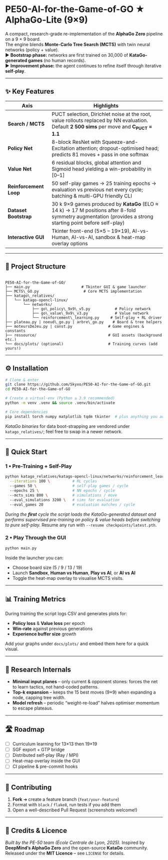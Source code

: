 # PE50-AI-for-the-Game-of-GO ★ AlphaGo-Lite (9×9)

A compact, research-grade re-implementation of the **AlphaGo Zero** pipeline on a 9 × 9 board.  
The engine blends **Monte-Carlo Tree Search (MCTS)** with twin neural networks (policy + value).  
► **Bootstrap phase:** networks are first trained on 30,000 of **KataGo-generated games** (no human records).  
► **Improvement phase:** the agent continues to refine itself through iterative **self-play**. 

---

## ✨ Key Features

| Axis | Highlights |
|------|------------|
| **Search / MCTS** | PUCT selection, Dirichlet noise at the root, value rollouts replaced by NN evaluation. Default **2 500 sims** per move and **C<sub>PUCT</sub> = 1.1**  |
| **Policy Net** | 8-block ResNet with Squeeze-and-Excitation attention; dropout-optimised head; predicts 81 moves + pass in one softmax  |
| **Value Net** | 6 residual blocks, global attention and Sigmoid head yielding a win-probability in \[0–1]  |
| **Reinforcement Loop** | 50 self-play games → 25 training epochs → evaluation vs previous net every cycle; batching & multi-GPU friendly CLI  |
| **Dataset Bootstrap** | 30 k 9×9 games produced by **KataGo** (ELO ≈ 14 k) → 17 M positions after 8-fold symmetry augmentation (provides a strong starting point before self-play)  |
| **Interactive GUI** | Tkinter front-end (5×5 – 19×19), AI-vs-Human, AI-vs-AI, sandbox & heat-map overlay options  |

---

## 📂 Project Structure

```

PE50-AI-for-the-Game-of-GO/
├── main.py                       # Tkinter GUI & game launcher
├── MCTS\_GO.py                    # Core MCTS implementation
├── katago\_relatives/
│   └── katago-opencl-linux/
│       └── networks/
│           ├── go\_policy\_9x9\_v5.py           # Policy network
│           ├── go\_value\_9x9\_v3.py            # Value network
│           └── reinforcement\_learning.py     # Self-play + RL driver
├── plateau.py | noeud\_go.py | arbre\_go.py    # Board & tree helpers
├── moteursDeJeu.py | const.py                # Game engines & constants
├── ressource/                                # GUI assets (background etc.)
└── docs/plots/ (optional)                    # Training curves (add yours!)

````

---

## ⚙️ Installation

```bash
# Clone & enter
git clone https://github.com/Skyxo/PE50-AI-for-the-Game-of-GO.git
cd PE50-AI-for-the-Game-of-GO

# Create a virtual-env (Python ≥ 3.9 recommended)
python -m venv .venv && source .venv/bin/activate

# Core dependencies
pip install torch numpy matplotlib tqdm tkinter  # plus anything you add later
````

*KataGo binaries* for data boot-strapping are vendored under `katago_relatives/`; feel free to swap in a newer network.

---

## 🚀 Quick Start

### 1 ▪ Pre-Training + Self-Play

```bash
python katago_relatives/katago-opencl-linux/networks/reinforcement_learning.py \
  --iterations 100 \          # RL cycles
  --games 50 \                # self-play games / cycle
  --epochs 25 \               # NN epochs / cycle
  --mcts_sims 800 \           # simulations / move
  --eval_simulations 3200 \   # sims for evaluation
  --eval_games 20             # evaluation matches / cycle
```

*During the **first** cycle the script loads the KataGo-generated dataset and performs supervised pre-training on policy & value heads before switching to pure self-play.*
Resume any run with `--resume checkpoints/latest.pth`.

### 2 ▪ Play Through the GUI

```bash
python main.py
```

Inside the launcher you can:

* Choose board size (5 / 9 / 13 / 19)
* Launch **Sandbox**, **Human vs Human**, **Play vs AI**, or **AI vs AI**
* Toggle the heat-map overlay to visualise MCTS visits.

---

## 📊 Training Metrics

During training the script logs CSV and generates plots for:

* **Policy loss** & **Value loss** per epoch
* **Win-rate** against previous generations
* **Experience buffer size** growth

Add your graphs under `docs/plots/` and embed them here for a quick visual.

---

## 🔬 Research Internals

* **Minimal input planes** – only current & opponent stones: forces the net to learn tactics, not hand-coded patterns.
* **Top-k expansion** – keeps the 15 best moves (9×9) when expanding a node, capping tree width.
* **Model refresh** – periodic “weight-re-load” halves optimiser momentum to escape plateaus.

---

## 🛣 Roadmap

* [ ] Curriculum learning for 13×13 then 19×19
* [ ] SGF export + GTP bridge
* [ ] Distributed self-play (Ray / MPI)
* [ ] Heat-map overlay inside the GUI
* [ ] CI pipeline & pre-commit hooks

---

## 🤝 Contributing

1. **Fork** ➜ create a feature branch (`feat/your-feature`)
2. Format with `black` / `flake8`, run tests if you add them
3. Open a well-described Pull Request (screenshots welcome!)

---

## 📜 Credits & Licence

*Built by the PE-50 team (École Centrale de Lyon, 2025).*
Inspired by **DeepMind’s AlphaGo Zero** and the open-source **KataGo** community.
Released under the **MIT Licence** – see `LICENSE` for details.
